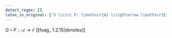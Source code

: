 ```yaml
---
detect_regex: []
latex_in_original: ["G \\circ F: \\mathscr{A} \\rightarrow \\mathscr{E}"]
---
```

$G \circ F: \mathscr{A} \rightarrow \mathscr{E}$ [[foag_ 1.2.15|denotes]] 